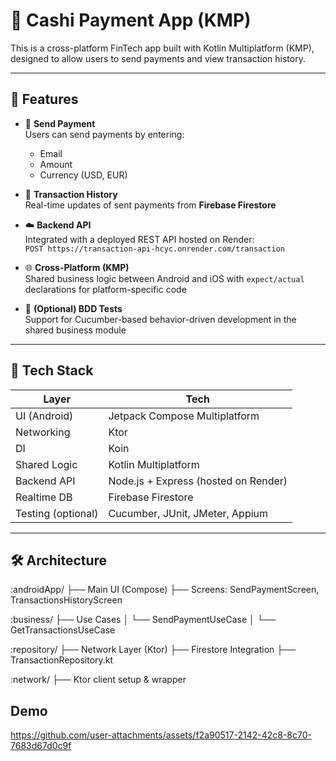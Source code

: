 # 💸 Cashi Payment App (KMP)

This is a cross-platform FinTech app built with Kotlin Multiplatform (KMP), designed to allow users to send payments and view transaction history.

---

## 🚀 Features

- 🔁 **Send Payment**  
  Users can send payments by entering:
  - Email
  - Amount
  - Currency (USD, EUR)

- 📜 **Transaction History**  
  Real-time updates of sent payments from **Firebase Firestore**

- ☁️ **Backend API**  
  Integrated with a deployed REST API hosted on Render:  
  `POST https://transaction-api-hcyc.onrender.com/transaction`

- 🌐 **Cross-Platform (KMP)**  
  Shared business logic between Android and iOS with `expect/actual` declarations for platform-specific code

- 🧪 **(Optional) BDD Tests**  
  Support for Cucumber-based behavior-driven development in the shared business module

---

## 🧱 Tech Stack

| Layer              | Tech                                  |
|-------------------|----------------------------------------|
| UI (Android)       | Jetpack Compose Multiplatform         |
| Networking         | Ktor                                  |
| DI                 | Koin                                  |
| Shared Logic       | Kotlin Multiplatform                   |
| Backend API        | Node.js + Express (hosted on Render)  |
| Realtime DB        | Firebase Firestore                    |
| Testing (optional) | Cucumber, JUnit, JMeter, Appium       |

---

## 🛠️ Architecture

:androidApp/
├── Main UI (Compose)
├── Screens: SendPaymentScreen, TransactionsHistoryScreen

:business/
├── Use Cases
│ └── SendPaymentUseCase
│ └── GetTransactionsUseCase

:repository/
├── Network Layer (Ktor)
├── Firestore Integration
├── TransactionRepository.kt

:network/
├── Ktor client setup & wrapper

## Demo 


https://github.com/user-attachments/assets/f2a90517-2142-42c8-8c70-7683d67d0c9f


